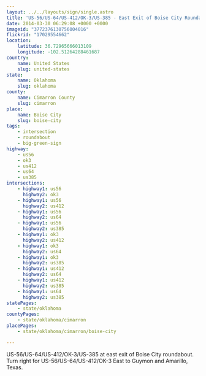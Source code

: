 ```yaml
---
layout: ../../layouts/sign/single.astro
title: 'US-56/US-64/US-412/OK-3/US-385 - East Exit of Boise City Roundabout '
date: 2014-03-30 06:29:08 +0000 +0000
imageid: "3772376130756004016"
flickrid: "17029554662"
location:
    latitude: 36.72965666013109
    longitude: -102.51264288461687
country:
    name: United States
    slug: united-states
state:
    name: Oklahoma
    slug: oklahoma
county:
    name: Cimarron County
    slug: cimarron
place:
    name: Boise City
    slug: boise-city
tags:
    - intersection
    - roundabout
    - big-green-sign
highway:
    - us56
    - ok3
    - us412
    - us64
    - us385
intersections:
    - highway1: us56
      highway2: ok3
    - highway1: us56
      highway2: us412
    - highway1: us56
      highway2: us64
    - highway1: us56
      highway2: us385
    - highway1: ok3
      highway2: us412
    - highway1: ok3
      highway2: us64
    - highway1: ok3
      highway2: us385
    - highway1: us412
      highway2: us64
    - highway1: us412
      highway2: us385
    - highway1: us64
      highway2: us385
statePages:
    - state/oklahoma
countyPages:
    - state/oklahoma/cimarron
placePages:
    - state/oklahoma/cimarron/boise-city

---
```

US-56/US-64/US-412/OK-3/US-385 at east exit of Boise City roundabout.  Turn right for US-56/US-64/US-412/OK-3 East to Guymon and Amarillo, Texas. 